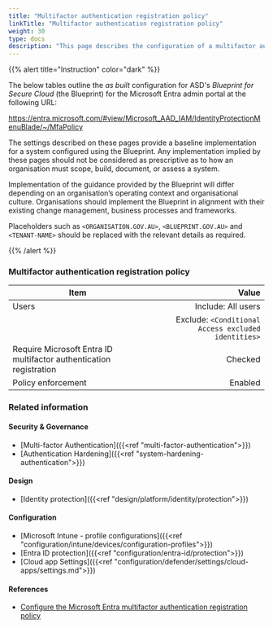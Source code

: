 ```yaml
---
title: "Multifactor authentication registration policy"
linkTitle: "Multifactor authentication registration policy"
weight: 30
type: docs
description: "This page describes the configuration of a multifactor authentication policy within Microsoft Entra ID associated with systems built according to the guidance provided by ASD's Blueprint for Secure Cloud."
---
```


{{% alert title="Instruction" color="dark" %}}

The below tables outline the *as built* configuration for ASD's *Blueprint for Secure Cloud* (the Blueprint) for the Microsoft Entra admin portal at the following URL:

<https://entra.microsoft.com/#view/Microsoft_AAD_IAM/IdentityProtectionMenuBlade/~/MfaPolicy>

The settings described on these pages provide a baseline implementation for a system configured using the Blueprint. Any implementation implied by these pages should not be considered as prescriptive as to how an organisation must scope, build, document, or assess a system.

Implementation of the guidance provided by the Blueprint will differ depending on an organisation’s operating context and organisational culture. Organisations should implement the Blueprint in alignment with their existing change management, business processes and frameworks.

Placeholders such as `<ORGANISATION.GOV.AU>`, `<BLUEPRINT.GOV.AU>` and `<TENANT-NAME>` should be replaced with the relevant details as required.

{{% /alert %}}

### Multifactor authentication registration policy

| Item                                                               |                                               Value |
| ------------------------------------------------------------------ | --------------------------------------------------: |
| Users                                                              |                                  Include: All users |
|                                                                    | Exclude: `<Conditional Access excluded identities>` |
| Require Microsoft Entra ID multifactor authentication registration |                                             Checked |
| Policy enforcement                                                 |                                             Enabled |

### Related information

#### Security & Governance

* [Multi-factor Authentication]({{<ref "multi-factor-authentication">}})
* [Authentication Hardening]({{<ref "system-hardening-authentication">}})

#### Design

* [Identity protection]({{<ref "design/platform/identity/protection">}})

#### Configuration

* [Microsoft Intune - profile configurations]({{<ref "configuration/intune/devices/configuration-profiles">}})
* [Entra ID protection]({{<ref "configuration/entra-id/protection">}})
* [Cloud app Settings]({{<ref "configuration/defender/settings/cloud-apps/settings.md">}})

#### References

* [Configure the Microsoft Entra multifactor authentication registration policy](https://learn.microsoft.com/entra/id-protection/howto-identity-protection-configure-mfa-policy)
